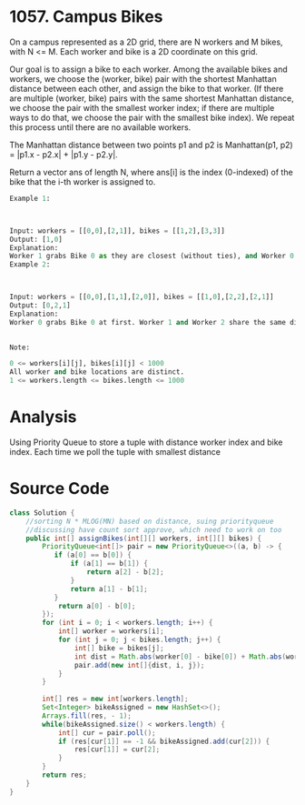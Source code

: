 # 1057. Campus Bikes
On a campus represented as a 2D grid, there are N workers and M bikes, with N <= M. Each worker and bike is a 2D coordinate on this grid.

Our goal is to assign a bike to each worker. Among the available bikes and workers, we choose the (worker, bike) pair with the shortest Manhattan distance between each other, and assign the bike to that worker. (If there are multiple (worker, bike) pairs with the same shortest Manhattan distance, we choose the pair with the smallest worker index; if there are multiple ways to do that, we choose the pair with the smallest bike index). We repeat this process until there are no available workers.

The Manhattan distance between two points p1 and p2 is Manhattan(p1, p2) = |p1.x - p2.x| + |p1.y - p2.y|.

Return a vector ans of length N, where ans[i] is the index (0-indexed) of the bike that the i-th worker is assigned to.

```python
Example 1:



Input: workers = [[0,0],[2,1]], bikes = [[1,2],[3,3]]
Output: [1,0]
Explanation: 
Worker 1 grabs Bike 0 as they are closest (without ties), and Worker 0 is assigned Bike 1. So the output is [1, 0].
Example 2:



Input: workers = [[0,0],[1,1],[2,0]], bikes = [[1,0],[2,2],[2,1]]
Output: [0,2,1]
Explanation: 
Worker 0 grabs Bike 0 at first. Worker 1 and Worker 2 share the same distance to Bike 2, thus Worker 1 is assigned to Bike 2, and Worker 2 will take Bike 1. So the output is [0,2,1].
 

Note:

0 <= workers[i][j], bikes[i][j] < 1000
All worker and bike locations are distinct.
1 <= workers.length <= bikes.length <= 1000
```

# Analysis
Using Priority Queue to store a tuple with distance worker index and bike index.
Each time we poll the tuple with smallest distance

# Source Code
```java
class Solution {
    //sorting N * MLOG(MN) based on distance, suing priorityqueue
    //discussing have count sort approve, which need to work on too
    public int[] assignBikes(int[][] workers, int[][] bikes) {
        PriorityQueue<int[]> pair = new PriorityQueue<>((a, b) -> {
           if (a[0] == b[0]) {
               if (a[1] == b[1]) {
                   return a[2] - b[2];
               }
               return a[1] - b[1];
           }
            return a[0] - b[0];
        });
        for (int i = 0; i < workers.length; i++) {
            int[] worker = workers[i];
            for (int j = 0; j < bikes.length; j++) {
                int[] bike = bikes[j];
                int dist = Math.abs(worker[0] - bike[0]) + Math.abs(worker[1] - bike[1]);
                pair.add(new int[]{dist, i, j});
            }
        }
        
        int[] res = new int[workers.length];
        Set<Integer> bikeAssigned = new HashSet<>();
        Arrays.fill(res, - 1);
        while(bikeAssigned.size() < workers.length) {
            int[] cur = pair.poll();
            if (res[cur[1]] == -1 && bikeAssigned.add(cur[2])) {
                res[cur[1]] = cur[2];
            }
        }
        return res;
    }
}
```